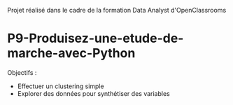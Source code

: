 Projet réalisé dans le cadre de la formation Data Analyst d'OpenClassrooms

# P9-Produisez-une-etude-de-marche-avec-Python

Objectifs : 
- Effectuer un clustering simple
- Explorer des données pour synthétiser des variables
